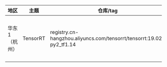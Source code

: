 
地区 |主题 | 仓库/tag | 备注
-|-|-|-
华东1（杭州）| TensorRT | registry.cn-hangzhou.aliyuncs.com/tensorrt/tensorrt:19.02-py2_tf1.14 | 阿里云镜像，下载速度快
